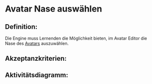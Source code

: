 # Avatar Nase auswählen


## Definition:

Die Engine muss Lernenden die Möglichkeit bieten, im Avatar Editor die Nase des [Avatars](Avatar-GE.md) auszuwählen.


## Akzeptanzkriterien:


## Aktivitätsdiagramm:


